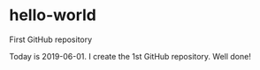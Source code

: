 # hello-world
First GitHub repository

Today is 2019-06-01. I create the 1st GitHub repository. Well done!
